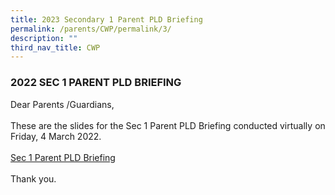 ```yaml
---
title: 2023 Secondary 1 Parent PLD Briefing
permalink: /parents/CWP/permalink/3/
description: ""
third_nav_title: CWP
---
```

<H3>2022 SEC 1 PARENT PLD BRIEFING</h3>

<div>
Dear Parents /Guardians,<br>
<br>
These are the slides for the Sec 1 Parent PLD Briefing conducted virtually on Friday, 4 March 2022.<br>
<br>
<a href="/files/Sec 1 Parent PLD Briefing.pdf">Sec 1 Parent PLD Briefing</a><br>
<br>
Thank you.
</div>
</li>